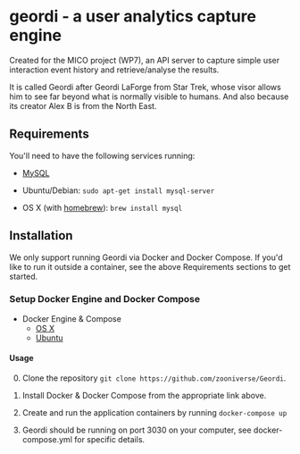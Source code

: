 # geordi - a user analytics capture engine

Created for the MICO project (WP7), an API server to capture simple user interaction event history and retrieve/analyse the results.

It is called Geordi after Geordi LaForge from Star Trek, whose visor allows him to see far beyond what is normally visible to humans. And also because its creator Alex B is from the North East.

## Requirements

You'll need to have the following services running:

* [MySQL](https://www.mysql.com/)

* Ubuntu/Debian: `sudo apt-get install mysql-server`
* OS X (with [homebrew](http://homebrew.io)): `brew install mysql`

## Installation

We only support running Geordi via Docker and Docker Compose. If you'd like to run it outside a container, see the above Requirements sections to get started.

### Setup Docker Engine and Docker Compose

* Docker Engine & Compose
  * [OS X](https://docs.docker.com/compose/install/)
  * [Ubuntu](https://docs.docker.com/compose/install/)

#### Usage

0. Clone the repository `git clone https://github.com/zooniverse/Geordi`.

0. Install Docker & Docker Compose from the appropriate link above.

0. Create and run the application containers by running `docker-compose up`

0. Geordi should be running on port 3030 on your computer, see docker-compose.yml for specific details.
